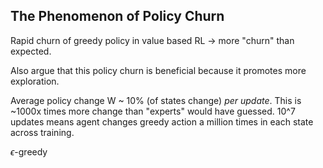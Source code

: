 ## The Phenomenon of Policy Churn

Rapid churn of greedy policy in value based RL -> more "churn" than expected.

Also argue that this policy churn is beneficial because it promotes more exploration.

Average policy change W ~ 10% (of states change) _per update_. This is ~1000x times more change than "experts" would have guessed. 10^7 updates means agent changes greedy action
a million times in each state across training.

$\epsilon$-greedy
